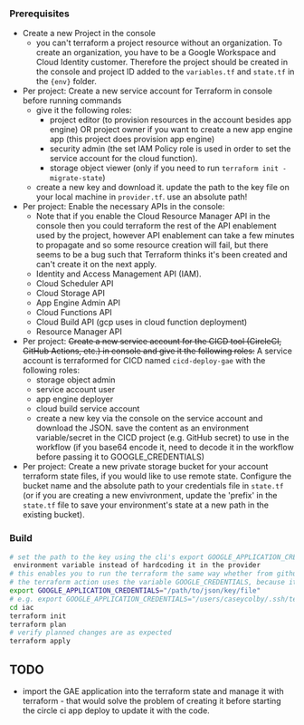 ### Prerequisites
- Create a new Project in the console 
  - you can't terraform a project resource without an organization. To create an organization, you have to be a Google Workspace and Cloud Identity customer. Therefore the project should be created in the console and project ID added to the `variables.tf` and `state.tf` in the `{env}` folder. 
- Per project: Create a new service account for Terraform in console before running commands
  - give it the following roles:
    - project editor (to provision resources in the account besides app engine) OR project owner if you want to create a new app engine app (this project does provision app engine)
    - security admin (the set IAM Policy role is used in order to set the service account for the cloud function). 
    - storage object viewer (only if you need to run `terraform init -migrate-state`)
  - create a new key and download it. update the path to the key file on your local machine in `provider.tf`. use an absolute path!
- Per project: Enable the necessary APIs in the console:
  - Note that if you enable the Cloud Resource Manager API in the console then you could terraform the rest of the API enablement used by the project, however API enablement can take a few minutes to propagate and so some resource creation will fail, but there seems to be a bug such that Terraform thinks it's been created and can't create it on the next apply. 
  - Identity and Access Management API (IAM). 
  - Cloud Scheduler API
  - Cloud Storage API
  - App Engine Admin API
  - Cloud Functions API
  - Cloud Build API (gcp uses in cloud function deployment)
  - Resource Manager API
- Per project: ~~Create a new service account for the CICD tool (CircleCI, GitHub Actions, etc.) in console and give it the following roles:~~ A service account is terraformed for CICD named `cicd-deploy-gae` with the following roles: 
    - storage object admin 
    - service account user 
    - app engine deployer 
    - cloud build service account 
  - create a new key via the console on the service account and download the JSON. save the content as an environment variable/secret in the CICD project (e.g. GitHub secret) to use in the workflow (if you base64 encode it, need to decode it in the workflow before passing it to GOOGLE_CREDENTIALS)
- Per project: Create a new private storage bucket for your account terraform state files, if you would like to use remote state. Configure the bucket name and the absolute path to your credentials file in `state.tf` (or if you are creating a new envivronment, update the 'prefix' in the `state.tf` file to save your environment's state at a new path in the existing bucket). 

### Build 
```bash
# set the path to the key using the cli's export GOOGLE_APPLICATION_CREDENTIALS="/path/to/json/key/file" 
 environment variable instead of hardcoding it in the provider 
# this enables you to run the terraform the same way whether from github actions workflow, or your command line
# the terraform action uses the variable GOOGLE_CREDENTIALS, because it's passed the actual key contents from the secrets store, instead of the path to the json secrets file which is what GOOGLE_APPLICATION_CREDENTIALS uses .
export GOOGLE_APPLICATION_CREDENTIALS="/path/to/json/key/file" 
# e.g. export GOOGLE_APPLICATION_CREDENTIALS="/users/caseycolby/.ssh/terraform@dev-327916-9fef7acec75a.json" 
cd iac
terraform init
terraform plan
# verify planned changes are as expected
terraform apply
```

## TODO 
- import the GAE application into the terraform state and manage it with terraform - that would solve the problem of creating it before starting the circle ci app deploy to update it with the code. 
